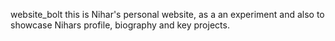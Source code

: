 website_bolt
this is Nihar's personal website, as a an experiment and also to showcase Nihars profile, biography and key projects.